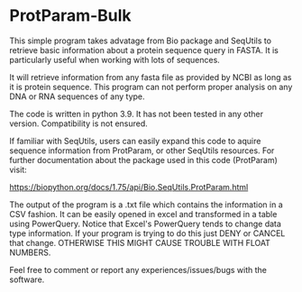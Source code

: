 # ProtParam-Bulk

This simple program takes advatage from Bio package and SeqUtils to retrieve basic information about a protein sequence query in FASTA. It is particularly useful when 
working with lots of sequences.

It will retrieve information from any fasta file as provided by NCBI as long as it is protein sequence. This program can not perform proper analysis on any DNA or RNA sequences
of any type.

The code is written in python 3.9. It has not been tested in any other version. Compatibility is not ensured.

If familiar with SeqUtils, users can easily expand this code to aquire sequence information from ProtParam, or other SeqUtils resources.
For further documentation about the package used in this code (ProtParam) visit:

https://biopython.org/docs/1.75/api/Bio.SeqUtils.ProtParam.html

The output of the program is a .txt file which contains the information in a CSV fashion. It can be easily opened in excel and transformed in a table using PowerQuery. 
Notice that Excel's PowerQuery tends to change data type information. If your program is trying to do this just DENY or CANCEL that change. OTHERWISE THIS MIGHT CAUSE TROUBLE
WITH FLOAT NUMBERS.

Feel free to comment or report any experiences/issues/bugs with the software.
